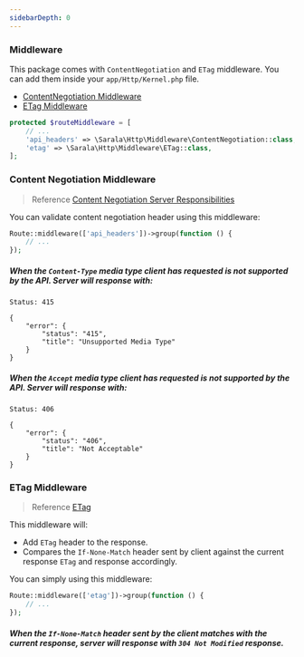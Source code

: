 ```yaml
---
sidebarDepth: 0
---
```


### Middleware

This package comes with `ContentNegotiation` and `ETag` middleware. You can add them inside your `app/Http/Kernel.php` file.

- [ContentNegotiation Middleware](#content-negotiation-middleware)
- [ETag Middleware](#etag-middleware)

```php
protected $routeMiddleware = [
    // ...
    'api_headers' => \Sarala\Http\Middleware\ContentNegotiation::class,
    'etag' => \Sarala\Http\Middleware\ETag::class,
];
```

### Content Negotiation Middleware

> Reference [Content Negotiation Server Responsibilities](https://jsonapi.org/format/#content-negotiation-servers)

You can validate content negotiation header using this middleware:

```php
Route::middleware(['api_headers'])->group(function () {
    // ...
});
```

##### When the `Content-Type` media type client has requested is not supported by the API. Server will response with:

```
Status: 415

{
    "error": {
        "status": "415",
        "title": "Unsupported Media Type"
    }
}
```

##### When the `Accept` media type client has requested is not supported by the API. Server will response with:

```
Status: 406

{
    "error": {
        "status": "406",
        "title": "Not Acceptable"
    }
}
```

### ETag Middleware

> Reference [ETag](https://developer.mozilla.org/en-US/docs/Web/HTTP/Headers/ETag)

This middleware will:

- Add `ETag` header to the response.
- Compares the `If-None-Match` header sent by client against the current response `ETag` and response accordingly.

You can simply using this middleware:

```php
Route::middleware(['etag'])->group(function () {
    // ...
});
```

##### When the `If-None-Match` header sent by the client matches with the current response, server will response with `304 Not Modified` response.
